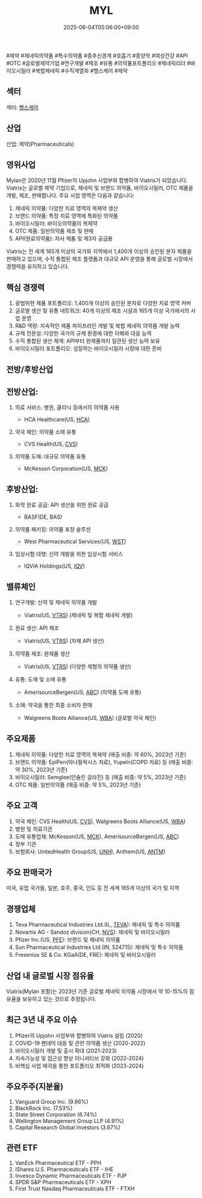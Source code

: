 ﻿---
title: "MYL"
date: 2025-06-04T05:06:00+09:00
lastmod: 2025-06-04T05:06:00+09:00
type: docs
sidebar:
  open: true
weight: 603
---
<div style="display:none">
  <meta property="article:published_time" content="2025-06-03T20:06:00Z" />
  <meta property="article:modified_time" content="2025-06-03T20:06:00Z" />
</div>
#제약 #제네릭의약품 #특수의약품 #중추신경계 #호흡기 #종양학 #여성건강 #API #OTC #글로벌제약기업 #연구개발 #제조 #유통 #의약품포트폴리오 #제네릭리더 #바이오시밀러 #복합제네릭 #수직계열화 #헬스케어 #제약

## 섹터

섹터: [헬스케어](/industry-study/2산업헬스케어/)

## 산업

산업: 제약(Pharmaceuticals)

## 영위사업

Mylan은 2020년 11월 Pfizer의 Upjohn 사업부와 합병하여 Viatris가 되었습니다. Viatris는 글로벌 제약 기업으로, 제네릭 및 브랜드 의약품, 바이오시밀러, OTC 제품을 개발, 제조, 판매합니다. 주요 사업 영역은 다음과 같습니다:

1. 제네릭 의약품: 다양한 치료 영역의 복제약 생산
2. 브랜드 의약품: 특정 치료 영역에 특화된 의약품
3. 바이오시밀러: 바이오의약품의 복제약
4. OTC 제품: 일반의약품 제조 및 판매
5. API(원료의약품): 자사 제품 및 제3자 공급용

Viatris는 전 세계 165개 이상의 국가와 지역에서 1,400개 이상의 승인된 분자 제품을 판매하고 있으며, 수직 통합된 제조 플랫폼과 대규모 API 운영을 통해 글로벌 시장에서 경쟁력을 유지하고 있습니다.

## 핵심 경쟁력

1. 광범위한 제품 포트폴리오: 1,400개 이상의 승인된 분자로 다양한 치료 영역 커버
2. 글로벌 생산 및 유통 네트워크: 40개 이상의 제조 시설과 165개 이상 국가에서의 사업 운영
3. R&D 역량: 지속적인 제품 파이프라인 개발 및 복합 제네릭 의약품 개발 능력
4. 규제 전문성: 다양한 국가의 규제 환경에 대한 이해와 대응 능력
5. 수직 통합된 생산 체계: API부터 완제품까지 일관된 생산 능력 보유
6. 바이오시밀러 포트폴리오: 성장하는 바이오시밀러 시장에 대한 준비

## 전방/후방산업

## 전방산업:

1. 의료 서비스: 병원, 클리닉 등에서의 의약품 사용
    
    - HCA Healthcare(US, [HCA](/company-analysis/hca/))
    
2. 약국 체인: 의약품 소매 유통
    
    - CVS Health(US, [CVS](/company-analysis/cvs/))
    
3. 의약품 도매: 대규모 의약품 유통
    
    - McKesson Corporation(US, [MCK](/company-analysis/mck/))

## 후방산업:

1. 화학 원료 공급: API 생산을 위한 원료 공급
    
    - BASF(DE, BAS)
    
2. 의약품 패키징: 의약품 포장 솔루션
    
    - West Pharmaceutical Services(US, [WST](/company-analysis/wst/))
    
3. 임상시험 대행: 신약 개발을 위한 임상시험 서비스
    
    - IQVIA Holdings(US, [IQV](/company-analysis/iqv/))

## 밸류체인

1. 연구개발: 신약 및 제네릭 의약품 개발
    
    - Viatris(US, [VTRS](/company-analysis/vtrs/)) (제네릭 및 복합 제네릭 개발)
    
2. 원료 생산: API 제조
    
    - Viatris(US, [VTRS](/company-analysis/vtrs/)) (자체 API 생산)
    
3. 의약품 제조: 완제품 생산
    
    - Viatris(US, [VTRS](/company-analysis/vtrs/)) (다양한 제형의 의약품 생산)
    
4. 유통: 도매 및 소매 유통
    
    - AmerisourceBergen(US, [ABC](/company-analysis/abc/)) (의약품 도매 유통)
    
5. 소매: 약국을 통한 최종 소비자 판매
    
    - Walgreens Boots Alliance(US, [WBA](/company-analysis/wba/)) (글로벌 약국 체인)

## 주요제품

1. 제네릭 의약품: 다양한 치료 영역의 복제약 (매출 비중: 약 60%, 2023년 기준)
2. 브랜드 의약품: EpiPen(아나필락시스 치료), Yupelri(COPD 치료) 등 (매출 비중: 약 30%, 2023년 기준)
3. 바이오시밀러: Semglee(인슐린 글라진) 등 (매출 비중: 약 5%, 2023년 기준)
4. OTC 제품: 일반의약품 (매출 비중: 약 5%, 2023년 기준)

## 주요 고객

1. 약국 체인: CVS Health(US, [CVS](/company-analysis/cvs/)), Walgreens Boots Alliance(US, [WBA](/company-analysis/wba/))
2. 병원 및 의료기관
3. 도매 유통업체: McKesson(US, [MCK](/company-analysis/mck/)), AmerisourceBergen(US, [ABC](/company-analysis/abc/))
4. 정부 기관
5. 보험회사: UnitedHealth Group(US, [UNH](/company-analysis/unh/)), Anthem(US, [ANTM](/company-analysis/antm/))

## 주요 판매국가

미국, 유럽 국가들, 일본, 호주, 중국, 인도 등 전 세계 165개 이상의 국가 및 지역

## 경쟁업체

1. Teva Pharmaceutical Industries Ltd.(IL, [TEVA](/company-analysis/teva/)): 제네릭 및 특수 의약품
2. Novartis AG - Sandoz division(CH, [NVS](/company-analysis/nvs/)): 제네릭 및 바이오시밀러
3. Pfizer Inc.(US, [PFE](/company-analysis/pfe/)): 브랜드 및 제네릭 의약품
4. Sun Pharmaceutical Industries Ltd.(IN, 524715): 제네릭 및 특수 의약품
5. Fresenius SE & Co. KGaA(DE, FRE): 제네릭 및 바이오시밀러

## 산업 내 글로벌 시장 점유율

Viatris(Mylan 포함)는 2023년 기준 글로벌 제네릭 의약품 시장에서 약 10-15%의 점유율을 보유하고 있는 것으로 추정됩니다.

## 최근 3년 내 주요 이슈

1. Pfizer의 Upjohn 사업부와 합병하여 Viatris 설립 (2020)
2. COVID-19 팬데믹 대응 및 관련 의약품 생산 (2020-2022)
3. 바이오시밀러 개발 및 출시 확대 (2021-2023)
4. 지속가능성 및 접근성 향상 이니셔티브 강화 (2022-2024)
5. 비핵심 사업 매각을 통한 포트폴리오 최적화 (2023-2024)

## 주요주주(지분율)

1. Vanguard Group Inc. (9.86%)
2. BlackRock Inc. (7.53%)
3. State Street Corporation (6.74%)
4. Wellington Management Group LLP (4.91%)
5. Capital Research Global Investors (3.67%)

## 관련 ETF

1. VanEck Pharmaceutical ETF - PPH
2. iShares U.S. Pharmaceuticals ETF - IHE
3. Invesco Dynamic Pharmaceuticals ETF - PJP
4. SPDR S&P Pharmaceuticals ETF - XPH
5. First Trust Nasdaq Pharmaceuticals ETF - FTXH
